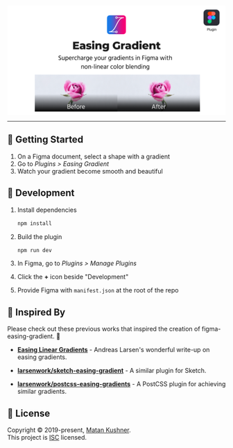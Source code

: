 <p align="center"><img align="center" src="media/banner.png"/></p>

---

## 🚀 Getting Started

1. On a Figma document, select a shape with a gradient
1. Go to _Plugins > Easing Gradient_
1. Watch your gradient become smooth and beautiful

## 🔧 Development

1. Install dependencies

   ```sh
   npm install
   ```

1. Build the plugin

   ```sh
   npm run dev
   ```

1. In Figma, go to _Plugins > Manage Plugins_
1. Click the **+** icon beside "Development"
1. Provide Figma with `manifest.json` at the root of the repo

## 💭 Inspired By

Please check out these previous works that inspired the creation of figma-easing-gradient. 🙏

- **[Easing Linear Gradients](https://css-tricks.com/easing-linear-gradients/)** - Andreas Larsen's wonderful write-up on easing gradients.

- **[larsenwork/sketch-easing-gradient](https://github.com/larsenwork/sketch-easing-gradient)** - A similar plugin for Sketch.

- **[larsenwork/postcss-easing-gradients](https://github.com/larsenwork/postcss-easing-gradients)** - A PostCSS plugin for achieving similar gradients.

## 📝 License

Copyright © 2019-present, [Matan Kushner](https://github.com/matchai).<br>
This project is [ISC](https://github.com/starship/starship/blob/master/LICENSE) licensed.
